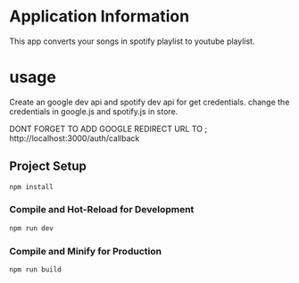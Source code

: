 # Application Information

This app converts your songs in spotify playlist to youtube playlist.

# usage

Create an google dev api and spotify dev api for get credentials.
change the credentials in google.js and spotify.js in store.

DONT FORGET TO ADD GOOGLE REDIRECT URL TO ; http://localhost:3000/auth/callback

## Project Setup

```sh
npm install
```

### Compile and Hot-Reload for Development

```sh
npm run dev
```

### Compile and Minify for Production

```sh
npm run build
```
